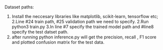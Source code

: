 Dataset paths:
1. Install the neccesary libraries like matplotlib, scikit-learn, tensorflow etc;
2.Line #24 train path, #25 validation path we need to specify.
2.Run python3 train.py 
3.In line #7 specify the trained model path and #line8 specify the test datset path.
4. after running python inference.py will get the precision, recall , F1 score and plotted confusion matrix for the test data.
